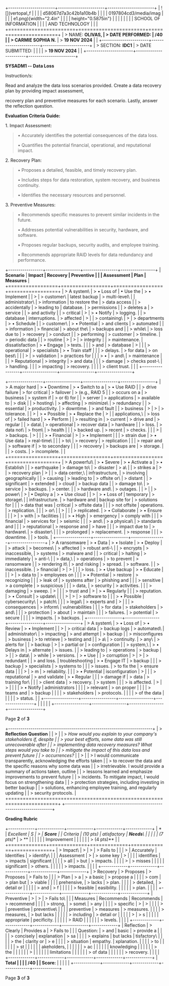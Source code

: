 +-----------------------+-----------------------+-----------------------+
| ![](vertopal_f        |                       |                       |
| d58067d7a3c42b1a10b4b |                       |                       |
| 0197804cd3/media/imag |                       |                       |
| e1.png){width="2.4in" |                       |                       |
| height="0.5875in"}    |                       |                       |
|                       |                       |                       |
| SCHOOL OF INFORMATION |                       |                       |
| AND TECHNOLOGY        |                       |                       |
+=======================+=======================+=======================+
| > NAME: **OLIVAS,     | > DATE PERFORMED:     | /40                   |
| > CARMIE SOPHIA N.**  | > **19 NOV 2024**     |                       |
+-----------------------+-----------------------+-----------------------+
| > SECTION: **IDC1**   | > DATE SUBMITTED:     |                       |
|                       | > **19 NOV 2024**     |                       |
+-----------------------+-----------------------+-----------------------+

**SYSADM1 -- Data Loss**

Instruction/s:

Read and analyze the data loss scenarios provided. Create a data
recovery plan by providing impact assessment,

recovery plan and preventive measures for each scenario. Lastly, answer
the reflection question.

**Evaluation Criteria Guide:**

1\. Impact Assessment:

> • Accurately identifies the potential consequences of the data loss.
>
> • Quantifies the potential financial, operational, and reputational
> impact.

2\. Recovery Plan:

> • Proposes a detailed, feasible, and timely recovery plan.
>
> • Includes steps for data restoration, system recovery, and business
> continuity.
>
> • Identifies the necessary resources and personnel.

3\. Preventive Measures:

> • Recommends specific measures to prevent similar incidents in the
> future.
>
> • Addresses potential vulnerabilities in security, hardware, and
> software.
>
> • Proposes regular backups, security audits, and employee training.
>
> • Recommends appropriate RAID levels for data redundancy and
> performance.

+-----------------+-----------------+-----------------+-----------------+
| **Scenario**    | **Impact        | **Recovery      | **Preventive    |
|                 | Assessment**    | Plan**          | Measures**      |
+=================+=================+=================+=================+
| > A system\     | > • Loss of     | • Use the       | > • Implement   |
| >               | > customer\     | latest backup   | > multi-level\  |
|  administrator\ | > information   | to restore the  | > data access   |
| > accidentally  | > leading to    | database.       | > permissions   |
| > deletes a     | > service       |                 | > and activity  |
| > critical      | >               | > • Notify      | > logging.      |
| > database      |  interruptions. | > affected      | >               |
| > containing\   | >               | > departments   | > • Schedule    |
| > customer\     | > • Potential   | > and clients   | > automated     |
| > information   | > financial     | > about the\    | > backups and   |
| > while\        | > loss due to   | > recovery      | > conduct       |
| > performing    | > customer      | > timeline.     | > periodic data |
| > routine       | >               | >               | > integrity     |
| > maintenance.  | dissatisfaction | > • Engage      | > tests.        |
|                 | > and           | > database      | >               |
|                 | > operational   | > specialists   | > • Train staff |
|                 | > delays.       | > for data      | > on best\      |
|                 | >               | > validation    | > practices for |
|                 | > •             | > and\          | > maintenance   |
|                 | > Reputational  | > integrity     | > and data      |
|                 | > damage        | > checks post-\ | > handling.     |
|                 | > impacting     | > recovery.     |                 |
|                 | > client trust. |                 |                 |
+-----------------+-----------------+-----------------+-----------------+

+-----------------+-----------------+-----------------+-----------------+
| > A major hard  | > • Downtime    | > • Switch to a | > • Use RAID    |
| > drive failure | > for critical  | > failover      | > (e.g., RAID 5 |
| > occurs on a   | > business      | > system if     | > or 6) for     |
| > server        | > applications  | > available to  | > disk          |
| > hosting\      | > affecting     | > minimize\     | > redundancy    |
| > essential     | > productivity. | > downtime.     | > and fault     |
| > business      | >               | >               | > tolerance.    |
| >               | > • Possible    | > • Replace the | >               |
|  applications,\ | > loss of       | > failed hard   | > • Perform     |
| > resulting in  | > current       | > drive and     | > regular       |
| > data\         | > operational   | > recover data  | > hardware      |
| > loss.         | > data not\     | > from\         | > health        |
|                 | > backed up.    | > recent        | > checks.       |
|                 | >               | > backups.      | >               |
|                 | > • Financial   | >               | > • Implement   |
|                 | > strain due    | > • Use data    | > real-time\    |
|                 | > to\           | > recovery      | > replication   |
|                 | > repair and    | > software if   | > to secondary  |
|                 | > recovery      | > backups are   | > storage.      |
|                 | > costs.        | > incomplete.   |                 |
+=================+=================+=================+=================+
| > A powerful\   | > • Severe      | > • Activate a  | > • Establish   |
| > earthquake    | > damage to\    | > disaster      | > a\            |
| > strikes a     | >               | > recovery plan | >               |
| > data center,\ | infrastructure, | > involving     |  geographically |
| > causing       | > leading to    | > offsite or\   | > distant       |
| > significant   | > extended      | > cloud         | > backup data   |
| > damage to\    | > service       | > backups.      | > center.       |
| > hardware and\ | > outages.      |                 | >               |
| > power\        | >               | • Deploy a      | > • Use cloud   |
| >               | > • Loss of     | temporary       | > storage\      |
| infrastructure. | > hardware and  | backup site for | > solutions for |
|                 | > data that was | critical        | > offsite data  |
|                 | > not offsite   | operations.     | > replication.  |
|                 | > or\           |                 | >               |
|                 | > replicated.   | > • Collaborate | > • Ensure      |
|                 | >               | > with          | > facilities    |
|                 | > • High        | > emergency     | > comply with   |
|                 | > financial     | > services for  | > seismic       |
|                 | > and\          | > a physical\   | > standards and |
|                 | > reputational  | > response and  | > have          |
|                 | > impact due to | > hardware\     | > disaster\     |
|                 | > prolonged     | > replacement.  | > response      |
|                 | > downtime.     |                 | > tools.        |
+-----------------+-----------------+-----------------+-----------------+
| > A ransomware  | > • Data        | > • Isolate     | > • Deploy      |
| > attack        | > becomes\      | > affected      | > robust anti-\ |
| > encrypts      | > inaccessible, | > systems       | > malware and   |
| > critical      | > halting       | > immediately   | > anti-\        |
| > data,\        | > operations    | > to prevent    | > ransomware    |
| > rendering it\ | > and risking   | > spread.       | > software.     |
| > inaccessible. | > financial     | >               | >               |
|                 | > loss.         | > • Use backup  | > • Educate     |
|                 | >               | > data to       | > employees on  |
|                 | > • Potential   | > restore       | > recognizing   |
|                 | > leak of       | > systems after | > phishing and  |
|                 | > sensitive     | > a complete    | > suspicious    |
|                 | > data,         | > security      | > activities.   |
|                 | > damaging      | > sweep.        | >               |
|                 | > trust and     | >               | > • Regularly   |
|                 | > reputation.   | > • Consult     | > update\       |
|                 | >               | >               | > software to   |
|                 | > • Possible    |  cybersecurity\ | > patch\        |
|                 | > legal\        | > experts and   | >               |
|                 | > consequences  | > inform\       | vulnerabilities |
|                 | > for data      | > stakeholders  | > and\          |
|                 | > protection    | > about         | > maintain      |
|                 | > failures.     | > potential     | > secure        |
|                 |                 | > impacts.      | > backups.      |
+-----------------+-----------------+-----------------+-----------------+
| > A system\     | > • Loss of     | > • Review      | > • Implement   |
| >               | > critical data | > backup logs   | > automated\    |
|  administrator\ | > impacting     | > and attempt   | > backup        |
| > misconfigures | > business      | > to retrieve   | > testing and   |
| > a\            | > continuity.   | > any\          | > alerts for    |
| > backup        | >               | > partial or    | > configuration |
| > system,\      | > • Delays in   | > alternate     | > issues.       |
| > leading to    | > operations    | > backup        | >               |
| > data\         | > while         | > versions.     | > • Use         |
| > corruption    | >               | >               | > redundant     |
| > and loss.     | troubleshooting | > • Engage IT   | > backup        |
|                 | > backup        | > specialists   | > systems to    |
|                 | > issues.       | > to fix the    | > ensure data   |
|                 | >               | > m             | > reliability.  |
|                 | > • Potential   | isconfiguration | >               |
|                 | > reputational  | > and validate  | > • Regular     |
|                 | > damage if     | > data          | > training for\ |
|                 | > client data   | > recovery.     | > system        |
|                 | > is affected.  | >               | >               |
|                 |                 | > • Notify      |  administrators |
|                 |                 | > relevant      | > on proper     |
|                 |                 | > teams and     | > backup        |
|                 |                 | > stakeholders  | > protocols.    |
|                 |                 | > of the data   |                 |
|                 |                 | > status.       |                 |
+-----------------+-----------------+-----------------+-----------------+
|                 |                 |                 |                 |
+-----------------+-----------------+-----------------+-----------------+

Page **2** of **3**

+-----------------------------------------------------------------------+
| > **Reflection Question**                                             |
| >                                                                     |
| > *How would you explain to your company\'s stakeholders if, despite  |
| > your best efforts, some data was still unrecoverable after          |
| > implementing data recovery measures? What steps would you take to   |
| > mitigate the impact of this data loss and prevent future            |
| > occurrences?*                                                       |
| >                                                                     |
| > I would communicate transparently, acknowledging the efforts taken  |
| > to recover the data and the specific reasons why some data was      |
| > irretrievable. I would provide a summary of actions taken, outline  |
| > lessons learned and emphasize improvements to prevent future        |
| > incidents. To mitigate impact, I would focus on strengthening data  |
| > protection strategies, including investing in better backup         |
| > solutions, enhancing employee training, and regularly updating      |
| > security protocols.                                                 |
+=======================================================================+
+-----------------------------------------------------------------------+

**Grading Rubric**

+-------------+-------------+-------------+-------------+-------------+
| *           | **Excellent | **S         | >           | **Score**   |
| *Criteria** | (10 pts)**  | atisfactory |  **Needs**\ |             |
|             |             | (7 pts)**   | > **        |             |
|             |             |             | Improvement |             |
|             |             |             | > (4 pts)** |             |
+=============+=============+=============+=============+=============+
| > Impact\   | >           | >           | > Fails to  |             |
| >           |  Accurately |  Identifies | > identify\ |             |
|  Assessment | >           | > some key  | >           |             |
|             |  identifies | > impacts   | significant |             |
|             | > all       | > but       | > impacts.  |             |
|             | >           | > misses    |             |             |
|             | significant | > others.   |             |             |
|             | > impacts.  |             |             |             |
+-------------+-------------+-------------+-------------+-------------+
| > Recovery  | > Proposes  | > Proposes  | > Fails to  |             |
| > Plan      | > a         | > a basic   | > propose a |             |
|             | > com       | > plan but  | > viable    |             |
|             | prehensive, | > lacks     | > plan.     |             |
|             | > detailed, | > detail or |             |             |
|             | > and       | > f         |             |             |
|             | > feasible  | easibility. |             |             |
|             | > plan.     |             |             |             |
+-------------+-------------+-------------+-------------+-------------+
| Preventive  | >           | >           | > Fails to\ |             |
| Measures    |  Recommends |  Recommends | > recommend |             |
|             | > strong,   | > some\     | > any       |             |
|             | > specific  | >           | >           |             |
|             | >           |  preventive | preventive\ |             |
|             |  preventive | > measures  | > measures. |             |
|             | > measures, | > but lacks |             |             |
|             | > including | > detail or |             |             |
|             | >           | > s         |             |             |
|             | appropriate | pecificity. |             |             |
|             | > RAID      |             |             |             |
|             | > levels.   |             |             |             |
+-------------+-------------+-------------+-------------+-------------+
| Reflection  | > Clearly   | Provides a  | > Fails to  |             |
| Question:   | > and       | basic       | > provide a |             |
|             | > concisely | explanation | > sa        |             |
|             | > explains  | but lacks   | tisfactory\ |             |
|             | > the       | clarity or  | > e         |             |
|             | > situation | empathy.    | xplanation. |             |
|             | > to        |             |             |             |
|             | > st        |             |             |             |
|             | akeholders, |             |             |             |
|             | > ac        |             |             |             |
|             | knowledging |             |             |             |
|             | > the       |             |             |             |
|             | >           |             |             |             |
|             | limitations |             |             |             |
|             | > of data   |             |             |             |
|             | > recovery. |             |             |             |
+-------------+-------------+-------------+-------------+-------------+
| **Total     |             |             |             | **/40**     |
| Score:**    |             |             |             |             |
+-------------+-------------+-------------+-------------+-------------+

Page **3** of **3**
